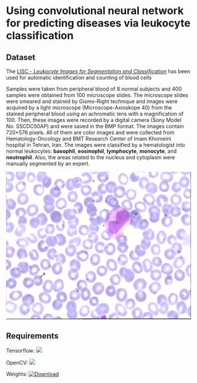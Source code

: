 # Using convolutional neural network for predicting diseases via leukocyte classification 

## Dataset 

The [LISC - *Leukocyte Images for Segmentation and Classification*](http://users.cecs.anu.edu.au/~hrezatofighi/Data/Leukocyte%20Data.htm) has been used for automatic identification and counting of blood cells

Samples were taken from peripheral blood of 8 normal subjects and 400 samples were obtained from 100 microscope slides. The microscope slides were smeared and stained by Gismo-Right technique and images were acquired by a light microscope (Microscope-Axioskope 40) from the stained peripheral blood using an achromatic lens with a magnification of 100. Then, these images were recorded by a digital camera (Sony Model No. SSCDC50AP) and were saved in the BMP format. The images contain 720×576 pixels.
All of them are color images and were collected from Hematology-Oncology and BMT Research Center of Imam Khomeini hospital in Tehran, Iran. The images were classified by a hematologist into normal leukocytes: **basophil**, **eosinophil**, **lymphocyte**, **monocyte**, and **neutrophil**. Also, the areas related to the nucleus and cytoplasm were manually segmented by an expert.

<p align="center">
  <img src="https://github.com/BTrDung/Complex/blob/master/CreProjCBC/4.bmp" width="700">
</p>

## Requirements

Tensorflow: ![](https://img.shields.io/badge/tensorflow-2.4.1-blue)

OpenCV: ![](https://img.shields.io/badge/opencv-4.5.2.54-blue)

Weights: [![Download](https://img.shields.io/badge/download-weights-blue.svg?longCache=true&style=flat&logo=google-drive)](https://drive.google.com/drive/folders/13CAH4i3mEc0Ybk14_UJFEJsg_1NTcJIT?usp=sharing) 

